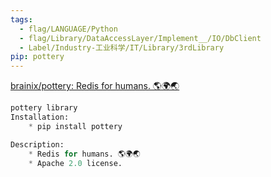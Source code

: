 ```yaml
---
tags:
  - flag/LANGUAGE/Python
  - flag/Library/DataAccessLayer/Implement__/IO/DbClient
  - Label/Industry-工业科学/IT/Library/3rdLibrary
pip: pottery
---
```


[brainix/pottery: Redis for humans. 🌎🌍🌏](https://github.com/brainix/pottery)


```python
pottery library
Installation:
    * pip install pottery

Description:
    * Redis for humans. 🌎🌍🌏
    * Apache 2.0 license.

```